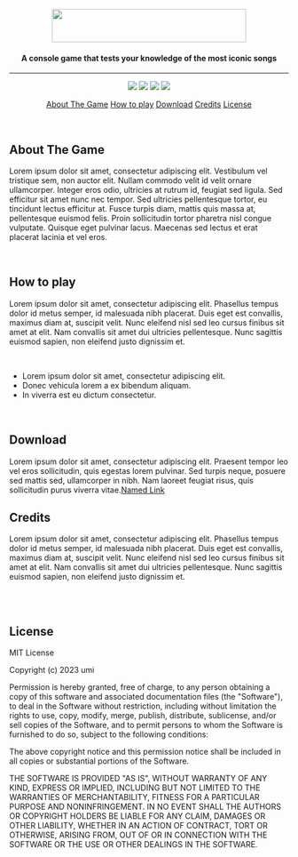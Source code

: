 <p align="center">
  <img src="https://github.com/ianaumi/TheSingingBee/blob/development/Illustraions/logo.png" width="350" height="60">
</p>
<h4 align="center">
  A console game that tests your knowledge of the most iconic songs
</h4>
<hr/>


<p align="center">
  <img src="https://img.shields.io/github/last-commit/ianaumi/TheSingingBee?color=5f7aab">
  <img src="https://img.shields.io/github/languages/code-size/ianaumi/TheSingingBee?color=5f7aab">
  <img src="https://img.shields.io/badge/YearLevel-First-5f7aab">
  <img src="https://img.shields.io/badge/Subject-Algorithm%20%26%20Logic%20Formulation-5f7aab">
</p>

  
<p align="center">
  <a href="#about-the-game">About The Game</a>
  <a href="#how-to-play">How to play</a> 
  <a href="#download">Download</a> 
  <a href="#credits">Credits</a> 
  <a href="#license">License</a>
</p>
</br>


## About The Game 
<p>Lorem ipsum dolor sit amet, consectetur adipiscing elit. Vestibulum vel tristique sem, non auctor elit. Nullam commodo velit id velit ornare ullamcorper. Integer eros odio, ultricies at rutrum id, feugiat sed ligula. Sed efficitur sit amet nunc nec tempor. Sed ultricies pellentesque tortor, eu tincidunt lectus efficitur at. Fusce turpis diam, mattis quis massa at, pellentesque euismod felis. Proin sollicitudin tortor pharetra nisl congue vulputate. Quisque eget pulvinar lacus. Maecenas sed lectus et erat placerat lacinia et vel eros. </p>
<br>

## How to play
<p>Lorem ipsum dolor sit amet, consectetur adipiscing elit. Phasellus tempus dolor id metus semper, id malesuada nibh placerat. Duis eget est convallis, maximus diam at, suscipit velit. Nunc eleifend nisl sed leo cursus finibus sit amet at elit. Nam convallis sit amet dui ultricies pellentesque. Nunc sagittis euismod sapien, non eleifend justo dignissim et.</p><br>

+ Lorem ipsum dolor sit amet, consectetur adipiscing elit.
+ Donec vehicula lorem a ex bibendum aliquam.
+ In viverra est eu dictum consectetur.
<br>

## Download
Lorem ipsum dolor sit amet, consectetur adipiscing elit. Praesent tempor leo vel eros sollicitudin, quis egestas lorem pulvinar. Sed turpis neque, posuere sed mattis sed, ullamcorper in nibh. Nam laoreet feugiat risus, quis sollicitudin purus viverra vitae.[Named Link](http://www.google.fr/ "Named Link")
<br>

## Credits
<p>Lorem ipsum dolor sit amet, consectetur adipiscing elit. Phasellus tempus dolor id metus semper, id malesuada nibh placerat. Duis eget est convallis, maximus diam at, suscipit velit. Nunc eleifend nisl sed leo cursus finibus sit amet at elit. Nam convallis sit amet dui ultricies pellentesque. Nunc sagittis euismod sapien, non eleifend justo dignissim et.</p><br>
<br>

## License
<p>MIT License

Copyright (c) 2023 umi

Permission is hereby granted, free of charge, to any person obtaining a copy
of this software and associated documentation files (the "Software"), to deal
in the Software without restriction, including without limitation the rights
to use, copy, modify, merge, publish, distribute, sublicense, and/or sell
copies of the Software, and to permit persons to whom the Software is
furnished to do so, subject to the following conditions:

The above copyright notice and this permission notice shall be included in all
copies or substantial portions of the Software.

THE SOFTWARE IS PROVIDED "AS IS", WITHOUT WARRANTY OF ANY KIND, EXPRESS OR
IMPLIED, INCLUDING BUT NOT LIMITED TO THE WARRANTIES OF MERCHANTABILITY,
FITNESS FOR A PARTICULAR PURPOSE AND NONINFRINGEMENT. IN NO EVENT SHALL THE
AUTHORS OR COPYRIGHT HOLDERS BE LIABLE FOR ANY CLAIM, DAMAGES OR OTHER
LIABILITY, WHETHER IN AN ACTION OF CONTRACT, TORT OR OTHERWISE, ARISING FROM,
OUT OF OR IN CONNECTION WITH THE SOFTWARE OR THE USE OR OTHER DEALINGS IN THE
SOFTWARE.</p>
